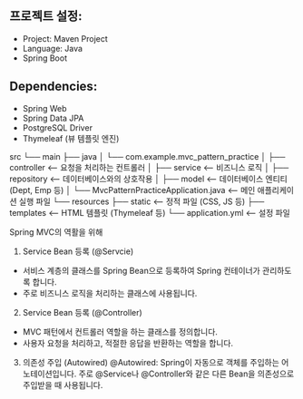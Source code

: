## 프로젝트 설정:
- Project: Maven Project
- Language: Java
- Spring Boot

## Dependencies:
- Spring Web
- Spring Data JPA
- PostgreSQL Driver
- Thymeleaf (뷰 템플릿 엔진)

src
└── main
├── java
│ └── com.example.mvc_pattern_practice
│ ├── controller <-- 요청을 처리하는 컨트롤러
│ ├── service <-- 비즈니스 로직
│ ├── repository <-- 데이터베이스와의 상호작용
│ ├── model <-- 데이터베이스 엔티티 (Dept, Emp 등)
│ └── MvcPatternPracticeApplication.java <-- 메인 애플리케이션 실행 파일
└── resources
├── static <-- 정적 파일 (CSS, JS 등)
├── templates <-- HTML 템플릿 (Thymeleaf 등)
└── application.yml <-- 설정 파일

Spring MVC의 역활을 위해



1. Service Bean 등록 (@Servcie)
- 서비스 계층의 클래스를 Spring Bean으로 등록하여 Spring 컨테이너가 관리하도록 합니다.
- 주로 비즈니스 로직을 처리하는 클래스에 사용됩니다.

2. Service Bean 등록 (@Controller)
- MVC 패턴에서 컨트롤러 역할을 하는 클래스를 정의합니다.
- 사용자 요청을 처리하고, 적절한 응답을 반환하는 역할을 합니다.

3. 의존성 주입 (Autowired)
@Autowired: Spring이 자동으로 객체를 주입하는 어노테이션입니다. 주로 @Service나 @Controller와 같은 다른 Bean을 의존성으로 주입받을 때 사용됩니다.
